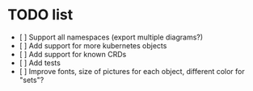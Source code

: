 # TODO list

- [ ] Support all namespaces (export multiple diagrams?)
- [ ] Add support for more kubernetes objects
- [ ] Add support for known CRDs
- [ ] Add tests
- [ ] Improve fonts, size of pictures for each object, different color for "sets"?
